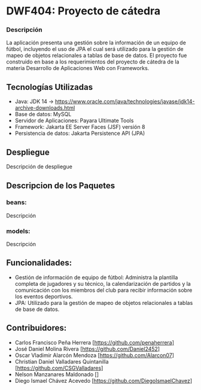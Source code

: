 # DWF404: Proyecto de cátedra
### Descripción

La aplicación presenta una gestión sobre la información de un equipo de fútbol, incluyendo el uso de JPA el cual será utilizado para la gestión de mapeo de objetos relacionales a tablas de base de datos. 
El proyecto fue construido en base a los requerimientos del proyecto de cátedra de la materia Desarrollo de Aplicaciones Web con Frameworks.

## Tecnologías Utilizadas
* Java: JDK 14 -> https://www.oracle.com/java/technologies/javase/jdk14-archive-downloads.html
* Base de datos: MySQL
* Servidor de Aplicaciones: Payara Ultimate Tools
* Framework: Jakarta EE Server Faces (JSF) versión 8
* Persistencia de datos: Jakarta Persistence API (JPA)

## Despliegue
Descripción de despliegue

## Descripcion de los Paquetes
### beans:
Descripción
### models:
Descripción

## Funcionalidades: 
* Gestión de información de equipo de fútbol: Administra la plantilla completa de jugadores y su técnico, la calendarización de partidos y la comunicación con los miembros del club para recibir información sobre los eventos deportivos.
* JPA: Utilizado para la gestión de mapeo de objetos relacionales a tablas de base de datos.

## Contribuidores:
* Carlos Francisco Peña Herrera [https://github.com/penaherrera]
* José Daniel Molina Rivera [https://github.com/Daniel2452]
* Oscar Vladimir Alarcón Mendoza [https://github.com/Alarcon07]
* Christian Daniel Valladares Quintanilla [https://github.com/CSGValladares]
* Nelson Manzanares Maldonado []
* Diego Ismael Chávez Acevedo [https://github.com/DiegoIsmaelChavez]
